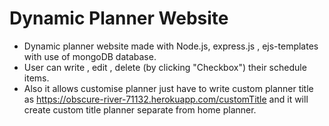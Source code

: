 # Dynamic Planner Website
* Dynamic planner website made with Node.js, express.js , ejs-templates with use of mongoDB database.
* User can write , edit , delete (by clicking "Checkbox") their schedule items.
* Also it allows customise planner just have to write custom planner title as https://obscure-river-71132.herokuapp.com/customTitle and it will create custom title    planner separate from home planner.
